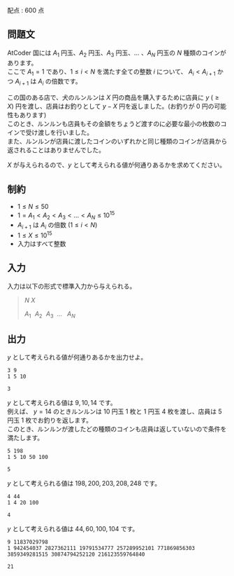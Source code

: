 配点 : $600$ 点

## 問題文

AtCoder 国には $A_1$ 円玉、$A_2$ 円玉、$A_3$ 円玉、$\dots$ 、$A_N$ 円玉の $N$ 種類のコインがあります。<br>
ここで $A_1 = 1$ であり、$1 \le i \lt N$ を満たす全ての整数 $i$ について、 $A_i \lt A_{i + 1}$ かつ $A_{i + 1}$ は $A_i$ の倍数です。  

この国のある店で、犬のルンルンは $X$ 円の商品を購入するために店員に $y\ (\ge X)$ 円を渡し、店員はお釣りとして $y - X$ 円を返しました。(お釣りが $0$ 円の可能性もあります)<br>
このとき、ルンルンも店員もその金額をちょうど渡すのに必要な最小の枚数のコインで受け渡しを行いました。<br>
また、ルンルンが店員に渡したコインのいずれかと同じ種類のコインが店員から返されることはありませんでした。  

$X$ が与えられるので、$y$ として考えられる値が何通りあるかを求めてください。  

## 制約

- $1 \le N \le 50$
- $1 = A_1 \lt A_2 \lt A_3 \lt \dots \lt A_N \le 10^{15}$
- $A_{i + 1}$ は $A_i$ の倍数 $(1 \le i \lt N)$
- $1 \le X \le 10^{15}$
- 入力はすべて整数

## 入力

入力は以下の形式で標準入力から与えられる。

> $N$ $X$
> 
> $A_1 \hspace{7pt} A_2 \hspace{7pt} A_3 \hspace{5pt} \dots\ \hspace{5pt} A_N$

## 出力

$y$ として考えられる値が何通りあるかを出力せよ。  

```input1
3 9
1 5 10
```

```output1
3
```

$y$ として考えられる値は $9, 10, 14$ です。<br>
例えば、 $y = 14$ のときルンルンは $10$ 円玉 $1$ 枚と $1$ 円玉 $4$ 枚を渡し、店員は $5$ 円玉 $1$ 枚でお釣りを返します。<br>
このとき、ルンルンが渡したどの種類のコインも店員は返していないので条件を満たします。  

```input2
5 198
1 5 10 50 100
```

```output2
5
```

$y$ として考えられる値は $198, 200, 203, 208, 248$ です。  

```input3
4 44
1 4 20 100
```

```output3
4
```

$y$ として考えられる値は $44, 60, 100, 104$ です。  

```input4
9 11837029798
1 942454037 2827362111 19791534777 257289952101 771869856303 3859349281515 30874794252120 216123559764840
```

```output4
21
```